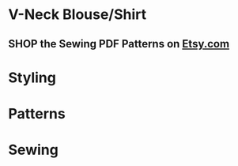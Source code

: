 # V-Neck Blouse/Shirt

## SHOP the Sewing PDF Patterns on [Etsy.com](https://www.etsy.com/ca/listing/1135091853/v-neck-long-sleeve-light-blouse-shirt)

<picture src="Vneck Blouse_01.jpg" alt="Vneck Blouse_01"></picture>

# Styling

<picture src="Vneck Blouse_02.jpg" alt="Vneck Blouse_02"></picture>

# Patterns

<picture src="Vneck Blouse_03.jpg" alt="Vneck Blouse_03"></picture>

<picture src="Vneck Blouse_04.png" alt="Vneck Blouse_04"></picture>

# Sewing

<picture src="Vneck Blouse_05.png" alt="Vneck Blouse_05"></picture>

<picture src="Vneck Blouse_06.jpg" alt="Vneck Blouse_06"></picture>

<picture src="Vneck Blouse_07.jpg" alt="Vneck Blouse_07"></picture>

<picture src="Vneck Blouse_08.jpg" alt="Vneck Blouse_08"></picture>


